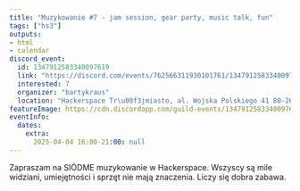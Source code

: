 ```yaml
---
title: "Muzykowanie #7 - jam session, gear party, music talk, fun"
tags: ["hs3"]
outputs:
- html
- calendar
discord_event:
  id: 1347912583340097619
  link: "https://discord.com/events/762566311930101761/1347912583340097619"
  interested: 7
  organizer: "bartykraus"
  location: "Hackerspace Tr\u00f3jmiasto, al. Wojska Polskiego 41 80-268 Gda\u0144sk"
featureImage: https://cdn.discordapp.com/guild-events/1347912583340097619/03c88550a55b8b9c7724dbf2882d69be.png?size=1024
eventInfo:
  dates:
    extra:
      2025-04-04 16:00-21:00: null
---
```

Zapraszam na SIÓDME muzykowanie w Hackerspace. Wszyscy są mile widziani, umiejętności i sprzęt nie mają znaczenia. Liczy się dobra zabawa.
